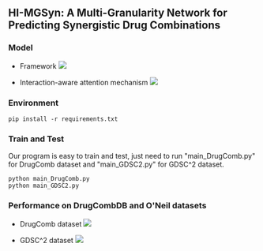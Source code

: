 ## HI-MGSyn: A Multi-Granularity Network for Predicting Synergistic Drug Combinations

### Model
- Framework
  ![](https://github.com/gracygyx/HI-MGSyn/tree/main/Figures/Framework.png)

- Interaction-aware attention mechanism
  ![](https://github.com/gracygyx/HI-MGSyn/tree/main/Figures/Attention.png)

### Environment

```
pip install -r requirements.txt
```


### Train and Test

Our program is easy to train and test,  just need to run "main_DrugComb.py" for DrugComb dataset and  "main_GDSC2.py" for GDSC^2 dataset. 

```
python main_DrugComb.py
python main_GDSC2.py
```

### Performance on DrugCombDB and O'Neil datasets

- DrugComb dataset
  ![](https://github.com/gracygyx/HI-MGSyn/tree/main/Figures/DrugComb.png)

- GDSC^2 dataset
  ![](https://github.com/gracygyx/HI-MGSyn/tree/main/Figures/GDSC2_result.png)
